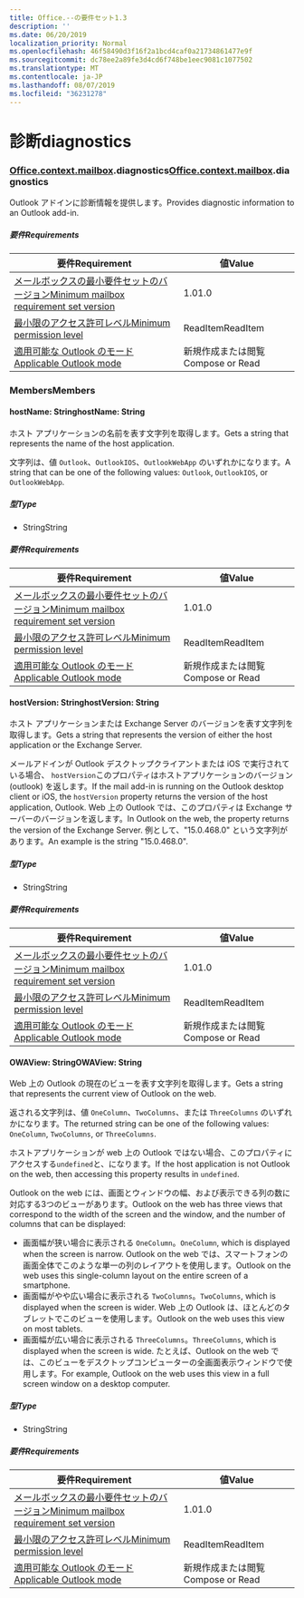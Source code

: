 ```yaml
---
title: Office.--の要件セット1.3
description: ''
ms.date: 06/20/2019
localization_priority: Normal
ms.openlocfilehash: 46f58490d3f16f2a1bcd4caf0a21734861477e9f
ms.sourcegitcommit: dc78ee2a89fe3d4cd6f748be1eec9081c1077502
ms.translationtype: MT
ms.contentlocale: ja-JP
ms.lasthandoff: 08/07/2019
ms.locfileid: "36231278"
---
```

# <a name="diagnostics"></a><span data-ttu-id="2a445-102">診断</span><span class="sxs-lookup"><span data-stu-id="2a445-102">diagnostics</span></span>

### <a name="officeofficemdcontextofficecontextmdmailboxofficecontextmailboxmddiagnostics"></a><span data-ttu-id="2a445-103">[Office](Office.md)[.context](Office.context.md)[.mailbox](Office.context.mailbox.md).diagnostics</span><span class="sxs-lookup"><span data-stu-id="2a445-103">[Office](Office.md)[.context](Office.context.md)[.mailbox](Office.context.mailbox.md).diagnostics</span></span>

<span data-ttu-id="2a445-104">Outlook アドインに診断情報を提供します。</span><span class="sxs-lookup"><span data-stu-id="2a445-104">Provides diagnostic information to an Outlook add-in.</span></span>

##### <a name="requirements"></a><span data-ttu-id="2a445-105">要件</span><span class="sxs-lookup"><span data-stu-id="2a445-105">Requirements</span></span>

|<span data-ttu-id="2a445-106">要件</span><span class="sxs-lookup"><span data-stu-id="2a445-106">Requirement</span></span>| <span data-ttu-id="2a445-107">値</span><span class="sxs-lookup"><span data-stu-id="2a445-107">Value</span></span>|
|---|---|
|[<span data-ttu-id="2a445-108">メールボックスの最小要件セットのバージョン</span><span class="sxs-lookup"><span data-stu-id="2a445-108">Minimum mailbox requirement set version</span></span>](/office/dev/add-ins/reference/requirement-sets/outlook-api-requirement-sets)| <span data-ttu-id="2a445-109">1.0</span><span class="sxs-lookup"><span data-stu-id="2a445-109">1.0</span></span>|
|[<span data-ttu-id="2a445-110">最小限のアクセス許可レベル</span><span class="sxs-lookup"><span data-stu-id="2a445-110">Minimum permission level</span></span>](/outlook/add-ins/understanding-outlook-add-in-permissions)| <span data-ttu-id="2a445-111">ReadItem</span><span class="sxs-lookup"><span data-stu-id="2a445-111">ReadItem</span></span>|
|[<span data-ttu-id="2a445-112">適用可能な Outlook のモード</span><span class="sxs-lookup"><span data-stu-id="2a445-112">Applicable Outlook mode</span></span>](/outlook/add-ins/#extension-points)| <span data-ttu-id="2a445-113">新規作成または閲覧</span><span class="sxs-lookup"><span data-stu-id="2a445-113">Compose or Read</span></span>|

### <a name="members"></a><span data-ttu-id="2a445-114">Members</span><span class="sxs-lookup"><span data-stu-id="2a445-114">Members</span></span>

#### <a name="hostname-string"></a><span data-ttu-id="2a445-115">hostName: String</span><span class="sxs-lookup"><span data-stu-id="2a445-115">hostName: String</span></span>

<span data-ttu-id="2a445-116">ホスト アプリケーションの名前を表す文字列を取得します。</span><span class="sxs-lookup"><span data-stu-id="2a445-116">Gets a string that represents the name of the host application.</span></span>

<span data-ttu-id="2a445-117">文字列は、値 `Outlook`、`OutlookIOS`、`OutlookWebApp` のいずれかになります。</span><span class="sxs-lookup"><span data-stu-id="2a445-117">A string that can be one of the following values: `Outlook`, `OutlookIOS`, or `OutlookWebApp`.</span></span>

##### <a name="type"></a><span data-ttu-id="2a445-118">型</span><span class="sxs-lookup"><span data-stu-id="2a445-118">Type</span></span>

*   <span data-ttu-id="2a445-119">String</span><span class="sxs-lookup"><span data-stu-id="2a445-119">String</span></span>

##### <a name="requirements"></a><span data-ttu-id="2a445-120">要件</span><span class="sxs-lookup"><span data-stu-id="2a445-120">Requirements</span></span>

|<span data-ttu-id="2a445-121">要件</span><span class="sxs-lookup"><span data-stu-id="2a445-121">Requirement</span></span>| <span data-ttu-id="2a445-122">値</span><span class="sxs-lookup"><span data-stu-id="2a445-122">Value</span></span>|
|---|---|
|[<span data-ttu-id="2a445-123">メールボックスの最小要件セットのバージョン</span><span class="sxs-lookup"><span data-stu-id="2a445-123">Minimum mailbox requirement set version</span></span>](/office/dev/add-ins/reference/requirement-sets/outlook-api-requirement-sets)| <span data-ttu-id="2a445-124">1.0</span><span class="sxs-lookup"><span data-stu-id="2a445-124">1.0</span></span>|
|[<span data-ttu-id="2a445-125">最小限のアクセス許可レベル</span><span class="sxs-lookup"><span data-stu-id="2a445-125">Minimum permission level</span></span>](/outlook/add-ins/understanding-outlook-add-in-permissions)| <span data-ttu-id="2a445-126">ReadItem</span><span class="sxs-lookup"><span data-stu-id="2a445-126">ReadItem</span></span>|
|[<span data-ttu-id="2a445-127">適用可能な Outlook のモード</span><span class="sxs-lookup"><span data-stu-id="2a445-127">Applicable Outlook mode</span></span>](/outlook/add-ins/#extension-points)| <span data-ttu-id="2a445-128">新規作成または閲覧</span><span class="sxs-lookup"><span data-stu-id="2a445-128">Compose or Read</span></span>|

#### <a name="hostversion-string"></a><span data-ttu-id="2a445-129">hostVersion: String</span><span class="sxs-lookup"><span data-stu-id="2a445-129">hostVersion: String</span></span>

<span data-ttu-id="2a445-130">ホスト アプリケーションまたは Exchange Server のバージョンを表す文字列を取得します。</span><span class="sxs-lookup"><span data-stu-id="2a445-130">Gets a string that represents the version of either the host application or the Exchange Server.</span></span>

<span data-ttu-id="2a445-131">メールアドインが Outlook デスクトップクライアントまたは iOS で実行されている場合、 `hostVersion`このプロパティはホストアプリケーションのバージョン (outlook) を返します。</span><span class="sxs-lookup"><span data-stu-id="2a445-131">If the mail add-in is running on the Outlook desktop client or iOS, the `hostVersion` property returns the version of the host application, Outlook.</span></span> <span data-ttu-id="2a445-132">Web 上の Outlook では、このプロパティは Exchange サーバーのバージョンを返します。</span><span class="sxs-lookup"><span data-stu-id="2a445-132">In Outlook on the web, the property returns the version of the Exchange Server.</span></span> <span data-ttu-id="2a445-133">例として、"15.0.468.0" という文字列があります。</span><span class="sxs-lookup"><span data-stu-id="2a445-133">An example is the string "15.0.468.0".</span></span>

##### <a name="type"></a><span data-ttu-id="2a445-134">型</span><span class="sxs-lookup"><span data-stu-id="2a445-134">Type</span></span>

*   <span data-ttu-id="2a445-135">String</span><span class="sxs-lookup"><span data-stu-id="2a445-135">String</span></span>

##### <a name="requirements"></a><span data-ttu-id="2a445-136">要件</span><span class="sxs-lookup"><span data-stu-id="2a445-136">Requirements</span></span>

|<span data-ttu-id="2a445-137">要件</span><span class="sxs-lookup"><span data-stu-id="2a445-137">Requirement</span></span>| <span data-ttu-id="2a445-138">値</span><span class="sxs-lookup"><span data-stu-id="2a445-138">Value</span></span>|
|---|---|
|[<span data-ttu-id="2a445-139">メールボックスの最小要件セットのバージョン</span><span class="sxs-lookup"><span data-stu-id="2a445-139">Minimum mailbox requirement set version</span></span>](/office/dev/add-ins/reference/requirement-sets/outlook-api-requirement-sets)| <span data-ttu-id="2a445-140">1.0</span><span class="sxs-lookup"><span data-stu-id="2a445-140">1.0</span></span>|
|[<span data-ttu-id="2a445-141">最小限のアクセス許可レベル</span><span class="sxs-lookup"><span data-stu-id="2a445-141">Minimum permission level</span></span>](/outlook/add-ins/understanding-outlook-add-in-permissions)| <span data-ttu-id="2a445-142">ReadItem</span><span class="sxs-lookup"><span data-stu-id="2a445-142">ReadItem</span></span>|
|[<span data-ttu-id="2a445-143">適用可能な Outlook のモード</span><span class="sxs-lookup"><span data-stu-id="2a445-143">Applicable Outlook mode</span></span>](/outlook/add-ins/#extension-points)| <span data-ttu-id="2a445-144">新規作成または閲覧</span><span class="sxs-lookup"><span data-stu-id="2a445-144">Compose or Read</span></span>|

#### <a name="owaview-string"></a><span data-ttu-id="2a445-145">OWAView: String</span><span class="sxs-lookup"><span data-stu-id="2a445-145">OWAView: String</span></span>

<span data-ttu-id="2a445-146">Web 上の Outlook の現在のビューを表す文字列を取得します。</span><span class="sxs-lookup"><span data-stu-id="2a445-146">Gets a string that represents the current view of Outlook on the web.</span></span>

<span data-ttu-id="2a445-147">返される文字列は、値 `OneColumn`、`TwoColumns`、または `ThreeColumns` のいずれかになります。</span><span class="sxs-lookup"><span data-stu-id="2a445-147">The returned string can be one of the following values: `OneColumn`, `TwoColumns`, or `ThreeColumns`.</span></span>

<span data-ttu-id="2a445-148">ホストアプリケーションが web 上の Outlook ではない場合、このプロパティにアクセスする`undefined`と、になります。</span><span class="sxs-lookup"><span data-stu-id="2a445-148">If the host application is not Outlook on the web, then accessing this property results in `undefined`.</span></span>

<span data-ttu-id="2a445-149">Outlook on the web には、画面とウィンドウの幅、および表示できる列の数に対応する3つのビューがあります。</span><span class="sxs-lookup"><span data-stu-id="2a445-149">Outlook on the web has three views that correspond to the width of the screen and the window, and the number of columns that can be displayed:</span></span>

*   <span data-ttu-id="2a445-150">画面幅が狭い場合に表示される `OneColumn`。</span><span class="sxs-lookup"><span data-stu-id="2a445-150">`OneColumn`, which is displayed when the screen is narrow.</span></span> <span data-ttu-id="2a445-151">Outlook on the web では、スマートフォンの画面全体でこのような単一の列のレイアウトを使用します。</span><span class="sxs-lookup"><span data-stu-id="2a445-151">Outlook on the web uses this single-column layout on the entire screen of a smartphone.</span></span>
*   <span data-ttu-id="2a445-152">画面幅がやや広い場合に表示される `TwoColumns`。</span><span class="sxs-lookup"><span data-stu-id="2a445-152">`TwoColumns`, which is displayed when the screen is wider.</span></span> <span data-ttu-id="2a445-153">Web 上の Outlook は、ほとんどのタブレットでこのビューを使用します。</span><span class="sxs-lookup"><span data-stu-id="2a445-153">Outlook on the web uses this view on most tablets.</span></span>
*   <span data-ttu-id="2a445-154">画面幅が広い場合に表示される `ThreeColumns`。</span><span class="sxs-lookup"><span data-stu-id="2a445-154">`ThreeColumns`, which is displayed when the screen is wide.</span></span> <span data-ttu-id="2a445-155">たとえば、Outlook on the web では、このビューをデスクトップコンピューターの全画面表示ウィンドウで使用します。</span><span class="sxs-lookup"><span data-stu-id="2a445-155">For example, Outlook on the web uses this view in a full screen window on a desktop computer.</span></span>

##### <a name="type"></a><span data-ttu-id="2a445-156">型</span><span class="sxs-lookup"><span data-stu-id="2a445-156">Type</span></span>

*   <span data-ttu-id="2a445-157">String</span><span class="sxs-lookup"><span data-stu-id="2a445-157">String</span></span>

##### <a name="requirements"></a><span data-ttu-id="2a445-158">要件</span><span class="sxs-lookup"><span data-stu-id="2a445-158">Requirements</span></span>

|<span data-ttu-id="2a445-159">要件</span><span class="sxs-lookup"><span data-stu-id="2a445-159">Requirement</span></span>| <span data-ttu-id="2a445-160">値</span><span class="sxs-lookup"><span data-stu-id="2a445-160">Value</span></span>|
|---|---|
|[<span data-ttu-id="2a445-161">メールボックスの最小要件セットのバージョン</span><span class="sxs-lookup"><span data-stu-id="2a445-161">Minimum mailbox requirement set version</span></span>](/office/dev/add-ins/reference/requirement-sets/outlook-api-requirement-sets)| <span data-ttu-id="2a445-162">1.0</span><span class="sxs-lookup"><span data-stu-id="2a445-162">1.0</span></span>|
|[<span data-ttu-id="2a445-163">最小限のアクセス許可レベル</span><span class="sxs-lookup"><span data-stu-id="2a445-163">Minimum permission level</span></span>](/outlook/add-ins/understanding-outlook-add-in-permissions)| <span data-ttu-id="2a445-164">ReadItem</span><span class="sxs-lookup"><span data-stu-id="2a445-164">ReadItem</span></span>|
|[<span data-ttu-id="2a445-165">適用可能な Outlook のモード</span><span class="sxs-lookup"><span data-stu-id="2a445-165">Applicable Outlook mode</span></span>](/outlook/add-ins/#extension-points)| <span data-ttu-id="2a445-166">新規作成または閲覧</span><span class="sxs-lookup"><span data-stu-id="2a445-166">Compose or Read</span></span>|
